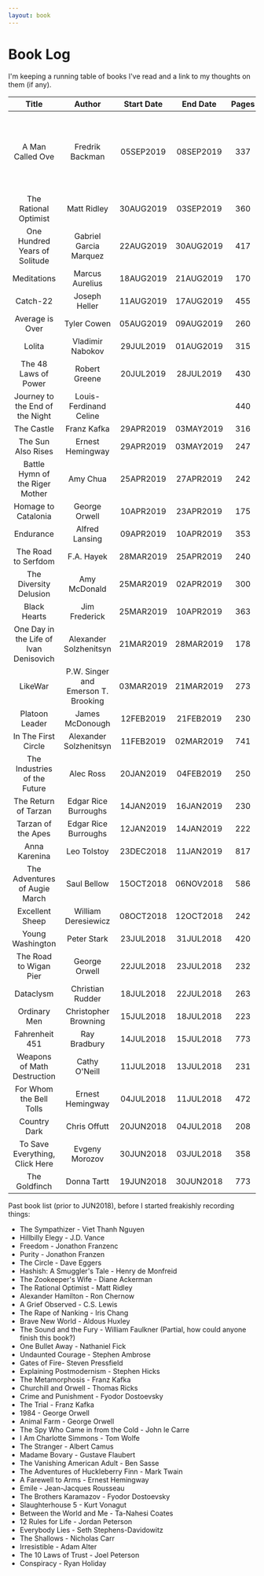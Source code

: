 ```yaml
---
layout: book
---
```

# Book Log

I'm keeping a running table of books I've read and a link to my thoughts on them (if any).


| Title                                  | Author                              | Start Date | End Date  | Pages | Thoughts | Rating |
| :------------------------------------: | :---------------------------------: | :--------: | :-------: | :---: | :------: | :----: |
| A Man Called Ove                       | Fredrik Backman                     | 05SEP2019  | 08SEP2019 | 337   | [Here]({% post_url 2019-09-09-a-man-called-ove %})   | _todo_ |
| The Rational Optimist                  | Matt Ridley                         | 30AUG2019  | 03SEP2019 | 360   | _todo_   | _todo_ |
| One Hundred Years of Solitude          | Gabriel Garcia Marquez              | 22AUG2019  | 30AUG2019 | 417   | _todo_   | _todo_ |
| Meditations                            | Marcus Aurelius                     | 18AUG2019  | 21AUG2019 | 170   | _todo_   | _todo_ |
| Catch-22                               | Joseph Heller                       | 11AUG2019  | 17AUG2019 | 455   | _todo_   | _todo_ |
| Average is Over                        | Tyler Cowen                         | 05AUG2019  | 09AUG2019 | 260   | _todo_   | _todo_ |
| Lolita                                 | Vladimir Nabokov                    | 29JUL2019  | 01AUG2019 | 315   | _todo_   | _todo_ |
| The 48 Laws of Power                   | Robert Greene                       | 20JUL2019  | 28JUL2019 | 430   | _todo_   | _todo_ |
| Journey to the End of the Night        | Louis-Ferdinand Celine              |            |           | 440   | _todo_   | _todo_ |
| The Castle                             | Franz Kafka                         | 29APR2019  | 03MAY2019 | 316   | _todo_   | _todo_ |
| The Sun Also Rises                     | Ernest Hemingway                    | 29APR2019  | 03MAY2019 | 247   | _todo_   | _todo_ |
| Battle Hymn of the Riger Mother        | Amy Chua                            | 25APR2019  | 27APR2019 | 242   | _todo_   | _todo_ |
| Homage to Catalonia                    | George Orwell                       | 10APR2019  | 23APR2019 | 175   | _todo_   | _todo_ |
| Endurance                              | Alfred Lansing                      | 09APR2019  | 10APR2019 | 353   | _todo_   | _todo_ |
| The Road to Serfdom                    | F.A. Hayek                          | 28MAR2019  | 25APR2019 | 240   | _todo_   | _todo_ |
| The Diversity Delusion                 | Amy McDonald                        | 25MAR2019  | 02APR2019 | 300   | _todo_   | _todo_ |
| Black Hearts                           | Jim Frederick                       | 25MAR2019  | 10APR2019 | 363   | _todo_   | _todo_ |
| One Day in the Life of Ivan Denisovich | Alexander Solzhenitsyn              | 21MAR2019  | 28MAR2019 | 178   | _todo_   | _todo_ |
| LikeWar                                | P.W. Singer and Emerson T. Brooking | 03MAR2019  | 21MAR2019 | 273   | _todo_   | _todo_ |
| Platoon Leader                         | James McDonough                     | 12FEB2019  | 21FEB2019 | 230   | _todo_   | _todo_ |
| In The First Circle                    | Alexander Solzhenitsyn              | 11FEB2019  | 02MAR2019 | 741   | _todo_   | _todo_ |
| The Industries of the Future           | Alec Ross                           | 20JAN2019  | 04FEB2019 | 250   | _todo_   | _todo_ |
| The Return of Tarzan                   | Edgar Rice Burroughs                | 14JAN2019  | 16JAN2019 | 230   | _todo_   | _todo_ |
| Tarzan of the Apes                     | Edgar Rice Burroughs                | 12JAN2019  | 14JAN2019 | 222   | _todo_   | _todo_ |
| Anna Karenina                          | Leo Tolstoy                         | 23DEC2018  | 11JAN2019 | 817   | _todo_   | _todo_ |
| The Adventures of Augie March          | Saul Bellow                         | 15OCT2018  | 06NOV2018 | 586   | _todo_   | _todo_ |
| Excellent Sheep                        | William Deresiewicz                 | 08OCT2018  | 12OCT2018 | 242   | _todo_   | _todo_ |
| Young Washington                       | Peter Stark                         | 23JUL2018  | 31JUL2018 | 420   | _todo_   | _todo_ |
| The Road to Wigan Pier                 | George Orwell                       | 22JUL2018  | 23JUL2018 | 232   | _todo_   | _todo_ |
| Dataclysm                              | Christian Rudder                    | 18JUL2018  | 22JUL2018 | 263   | _todo_   | _todo_ |
| Ordinary Men                           | Christopher Browning                | 15JUL2018  | 18JUL2018 | 223   | _todo_   | _todo_ |
| Fahrenheit 451                         | Ray Bradbury                        | 14JUL2018  | 15JUL2018 | 773   | _todo_   | _todo_ |
| Weapons of Math Destruction            | Cathy O'Neill                       | 11JUL2018  | 13JUL2018 | 231   | _todo_   | _todo_ |
| For Whom the Bell Tolls                | Ernest Hemingway                    | 04JUL2018  | 11JUL2018 | 472   | _todo_   | _todo_ |
| Country Dark                           | Chris Offutt                        | 20JUN2018  | 04JUL2018 | 208   | _todo_   | _todo_ |
| To Save Everything, Click Here         | Evgeny Morozov                      | 30JUN2018  | 03JUL2018 | 358   | _todo_   | _todo_ |
| The Goldfinch                          | Donna Tartt                         | 19JUN2018  | 30JUN2018 | 773   | _todo_   | _todo_ |


Past book list (prior to JUN2018), before I started freakishly recording things:

- The Sympathizer - Viet Thanh Nguyen
- Hillbilly Elegy - J.D. Vance
- Freedom - Jonathon Franzenc
- Purity - Jonathon Franzen
- The Circle - Dave Eggers
- Hashish: A Smuggler's Tale - Henry de Monfreid
- The Zookeeper's Wife - Diane Ackerman
- The Rational Optimist - Matt Ridley
- Alexander Hamilton - Ron Chernow
- A Grief Observed - C.S. Lewis
- The Rape of Nanking - Iris Chang
- Brave New World - Aldous Huxley
- The Sound and the Fury - William Faulkner (Partial, how could anyone finish this book?)
- One Bullet Away - Nathaniel Fick
- Undaunted Courage - Stephen Ambrose
- Gates of Fire- Steven Pressfield
- Explaining Postmodernism - Stephen Hicks
- The Metamorphosis - Franz Kafka
- Churchill and Orwell - Thomas Ricks
- Crime and Punishment - Fyodor Dostoevsky
- The Trial - Franz Kafka
- 1984 - George Orwell
- Animal Farm - George Orwell
- The Spy Who Came in from the Cold - John le Carre
- I Am Charlotte Simmons - Tom Wolfe
- The Stranger - Albert Camus
- Madame Bovary - Gustave Flaubert
- The Vanishing American Adult - Ben Sasse
- The Adventures of Huckleberry Finn - Mark Twain
- A Farewell to Arms - Ernest Hemingway
- Emile - Jean-Jacques Rousseau
- The Brothers Karamazov - Fyodor Dostoevsky
- Slaughterhouse 5 - Kurt Vonagut
- Between the World and Me - Ta-Nahesi Coates
- 12 Rules for Life - Jordan Peterson
- Everybody Lies - Seth Stephens-Davidowitz
- The Shallows - Nicholas Carr
- Irresistible - Adam Alter
- The 10 Laws of Trust - Joel Peterson
- Conspiracy - Ryan Holiday
